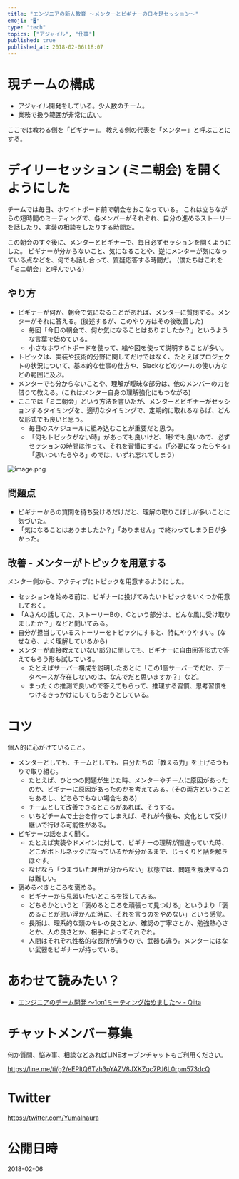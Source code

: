 ```yaml
---
title: "エンジニアの新人教育 〜メンターとビギナーの日々是セッション〜"
emoji: "🖥"
type: "tech"
topics: ["アジャイル", "仕事"]
published: true
published_at: 2018-02-06t18:07
---
```


# 現チームの構成

- アジャイル開発をしている。少人数のチーム。
- 業務で扱う範囲が非常に広い。

ここでは教わる側を「ビギナー」。
教える側の代表を「メンター」と呼ぶことにする。

# デイリーセッション (ミニ朝会) を開くようにした

チームでは毎日、ホワイトボード前で朝会をおこなっている。
これは立ちながらの短時間のミーティングで、各メンバーがそれぞれ、自分の進めるストーリーを話したり、実装の相談をしたりする時間だ。

この朝会のすぐ後に、メンターとビギナーで、毎日必ずセッションを開くようにした。
ビギナーが分からないこと、気になることや、逆にメンターが気になっている点などを、何でも話し合って、質疑応答する時間だ。
(僕たちはこれを「ミニ朝会」と呼んでいる)

## やり方

- ビギナーが何か、朝会で気になることがあれば、メンターに質問する。メンターがそれに答える。(後述するが、このやり方はその後改善した)
  - 毎回「今日の朝会で、何か気になることはありましたか？」というような言葉で始めている。
  - 小さなホワイトボードを使って、絵や図を使って説明することが多い。
- トピックは、実装や技術的分野に関してだけではなく、たとえばプロジェクトの状況について、基本的な仕事の仕方や、Slackなどのツールの使い方などの範囲に及ぶ。
- メンターでも分からないことや、理解が曖昧な部分は、他のメンバーの力を借りて教える。(これはメンター自身の理解強化にもつながる)
- ここでは「ミニ朝会」という方法を書いたが、メンターとビギナーがセッションするタイミングを、適切なタイミングで、定期的に取れるならば、どんな形式でも良いと思う。
  - 毎日のスケジュールに組み込むことが重要だと思う。
  - 「何もトピックがない時」があっても良いけど、1秒でも良いので、必ずセッションの時間は作って、それを習慣にする。(「必要になったらやる」「思いついたらやる」のでは、いずれ忘れてしまう)

![image.png](https://qiita-image-store.s3.amazonaws.com/0/89618/6c4fb5c8-4815-3ca8-a9e0-7953946bc398.png)



## 問題点

- ビギナーからの質問を待ち受けるだけだと、理解の取りこぼしが多いことに気づいた。
- 「気になることはありましたか？」「ありません」で終わってしまう日が多かった。

## 改善 - メンターがトピックを用意する

メンター側から、アクティブにトピックを用意するようにした。

- セッションを始める前に、ビギナーに投げてみたいトピックをいくつか用意しておく。
- 「Aさんの話してた、ストーリーBの、Cという部分は、どんな風に受け取りましたか？」などと聞いてみる。
- 自分が担当しているストーリーをトピックにすると、特にやりやすい。(なぜなら、よく理解しているから)
- メンターが直接教えていない部分に関しても、ビギナーに自由回答形式で答えてもらう形も試している。
  - たとえばサーバー構成を説明したあとに「この1個サーバーでだけ、データベースが存在しないのは、なんでだと思いますか？」など。
  - まったくの推測で良いので答えてもらって、推理する習慣、思考習慣をつけるきっかけにしてもらおうとしている。

# コツ

個人的に心がけていること。

- メンターとしても、チームとしても、自分たちの「教える力」を上げるつもりで取り組む。
  - たとえば、ひとつの問題が生じた時、メンターやチームに原因があったのか、ビギナーに原因があったのかを考えてみる。(その両方ということもあるし、どちらでもない場合もある)
  - チームとして改善できるところがあれば、そうする。
  - いちどチームで土台を作ってしまえば、それが今後も、文化として受け継いで行ける可能性がある。
- ビギナーの話をよく聞く。
  - たとえば実装やドメインに対して、ビギナーの理解が間違っていた時、どこがボトルネックになっているかが分かるまで、じっくりと話を解きほぐす。
  - なぜなら「つまづいた理由が分からない」状態では、問題を解決するのは難しい。
- 褒めるべきところを褒める。
  - ビギナーから見習いたいところを探してみる。
  - どちらかというと「褒めるところを頑張って見つける」というより「褒めることが思い浮かんだ時に、それを言うのをやめない」という感覚。
  - 長所は、理系的な頭のキレの良さとか、確認の丁寧さとか、勉強熱心さとか、人の良さとか、相手によってそれぞれ。
  - 人間はそれぞれ性格的な長所が違うので、武器も違う。メンターにはない武器をビギナーが持っている。

# あわせて読みたい？

- [エンジニアのチーム開発 〜1on1ミーティング始めました〜 - Qiita](https://qiita.com/YumaInaura/items/98458e47ba2b328a42a1)








<!-- Update From Qiita API -->

# チャットメンバー募集


何か質問、悩み事、相談などあればLINEオープンチャットもご利用ください。

https://line.me/ti/g2/eEPltQ6Tzh3pYAZV8JXKZqc7PJ6L0rpm573dcQ





# Twitter


https://twitter.com/YumaInaura


<!-- Update From Qiita API -->



# 公開日時

2018-02-06
